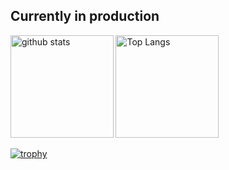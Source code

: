 ## Currently in production

<div align="left"> 
  <img alt="github stats" height="164.5px" src="https://github-readme-stats.vercel.app/api?username=mizutanimeen&count_private=true&show_icons=true" />
  <img alt="Top Langs" height="164.5px" src="https://github-readme-stats.vercel.app/api/top-langs/?username=mizutanimeen&layout=compact&hide=c,asp,objective-c,makefile,c%2B%2B,objective-c%2B%2B,c%23,shaderlab" />
</div>

[![trophy](https://github-profile-trophy.vercel.app/?username=mizutanimeen&column=8)](https://github.com/ryo-ma/github-profile-trophy)

<!--
**mizutanimeen/mizutanimeen** is a ✨ _special_ ✨ repository because its `README.md` (this file) appears on your GitHub profile.

Here are some ideas to get you started:

- 🔭 I’m currently working on ...
- 🌱 I’m currently learning ...
- 👯 I’m looking to collaborate on ...
- 🤔 I’m looking for help with ...
- 💬 Ask me about ...
- 📫 How to reach me: ...
- 😄 Pronouns: ...
- ⚡ Fun fact: ...

https://zenn.dev/yutakatay/articles/kirakira-github-profile
-->



